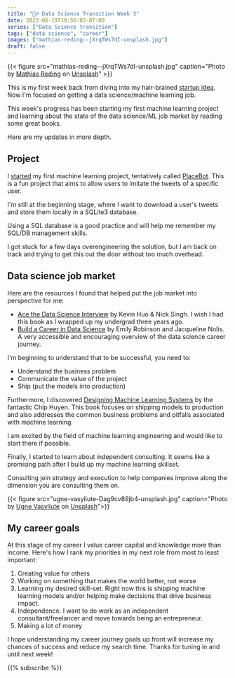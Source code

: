 ```yaml
---
title: "🏃‍♂️ Data Science Transition Week 3"
date: 2022-06-19T18:56:03-07:00
series: ["Data Science transition"]
tags: ["data science", "career"]
images: ["mathias-reding--jXrqTWs7dI-unsplash.jpg"]
draft: false
---
```

{{< figure src="mathias-reding--jXrqTWs7dI-unsplash.jpg" caption="Photo by [Mathias Reding](https://unsplash.com/@matreding?utm_source=unsplash&utm_medium=referral&utm_content=creditCopyText) on [Unsplash](https://unsplash.com/?utm_source=unsplash&utm_medium=referral&utm_content=creditCopyText)" >}}

<div></div>

This is my first week back from diving into my hair-brained [startup idea](why-i-quit-saas-idea/index.md). Now I'm focused on getting a data science/machine learning job.

This week's progress has been starting my first machine learning project and learning about the state of the data science/ML job market by reading some great books.

Here are my updates in more depth.

## Project

I [started](daily/2022-06-13) my first machine learning project, tentatively called [PlaceBot](https://github.com/evanaze/placebot). This is a fun project that aims to allow users to imitate the tweets of a specific user.

I'm still at the beginning stage, where I want to download a user's tweets and store them locally in a SQLite3 database. 

Using a SQL database is a good practice and will help me remember my SQL/DB management skills.

I got stuck for a few days overengineering the solution, but I am back on track and trying to get this out the door without too much overhead.

## Data science job market

Here are the resources I found that helped put the job market into perspective for me:

- [Ace the Data Science Interview](https://www.acethedatascienceinterview.com/) by Kevin Huo & Nick Singh. I wish I had this book as I wrapped up my undergrad three years ago.
- [Build a Career in Data Science](https://www.amazon.com/Build-Career-Science-Jacqueline-Nolis/dp/1617296244) by Emily Robinson and Jacqueline Nolis. A very accessible and encouraging overview of the data science career journey.

I'm beginning to understand that to be successful, you need to:

- Understand the business problem
- Communicate the value of the project
- Ship (put the models into production)

Furthermore, I discovered [Designing Machine Learning Systems](https://www.amazon.com/Designing-Machine-Learning-Systems-Production-Ready/dp/1098107969) by the fantastic Chip Huyen. This book focuses on shipping models to production and also addresses the common business problems and pitfalls associated with machine learning.

I am excited by the field of machine learning engineering and would like to start there if possible.

Finally, I started to learn about independent consulting. It seems like a promising path after I build up my machine learning skillset.

Consulting join strategy and execution to help companies improve along the dimension you are consulting them on.

{{< figure src="ugne-vasyliute-Dag9cv89jb4-unsplash.jpg" caption="Photo by [Ugne Vasyliute](https://unsplash.com/@ugnehenriko?utm_source=unsplash&utm_medium=referral&utm_content=creditCopyText) on [Unsplash](https://unsplash.com/s/photos/path?utm_source=unsplash&utm_medium=referral&utm_content=creditCopyText)">}}

## My career goals

At this stage of my career I value career capital and knowledge more than income. Here's how I rank my priorities in my next role from most to least important:

1. Creating value for others
2. Working on something that makes the world better, not worse
3. Learning my desired skill-set. Right now this is shipping machine learning models and/or helping make decisions that drive business impact.
4. Independence. I want to do work as an independent consultant/freelancer and move towards being an entrepreneur.
5. Making a lot of money

I hope understanding my career journey goals up front will increase my chances of success and reduce my search time. Thanks for tuning in and until next week!

{{% subscribe %}}
